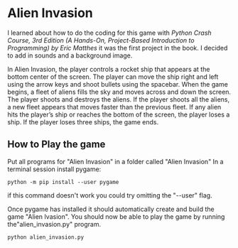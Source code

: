 # Alien Invasion

I learned about how to do the coding for this game with *Python Crash Course, 3rd Edition
(A Hands-On, Project-Based Introduction to Programming)
by Eric Matthes* it was the first project in the book. I decided to add in sounds and a background image.


In Alien Invasion, the player controls a rocket ship that appears 
at the bottom center of the screen. The player can move the ship 
right and left using the arrow keys and shoot bullets using the 
spacebar. When the game begins, a fleet of aliens fills the sky 
and moves across and down the screen. The player shoots and 
destroys the aliens. If the player shoots all the aliens, a new fleet 
appears that moves faster than the previous fleet. If any alien hits 
the player’s ship or reaches the bottom of the screen, the player 
loses a ship. If the player loses three ships, the game ends.

## How to Play the game
Put all programs for "Alien Invasion" in a folder called "Alien Invasion"
In a terminal session install pygame:
```
python -m pip install --user pygame
```
if this command doesn't work you could try omitting the "--user" flag.

Once pygame has installed it should automatically create and build the game "Alien Ivasion".
You should now be able to play the game by running the"alien_invasion.py" program.
```
python alien_invasion.py
```
